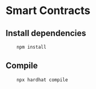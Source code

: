 # Smart Contracts

## Install dependencies
```
    npm install
```

## Compile
```
    npx hardhat compile
```
